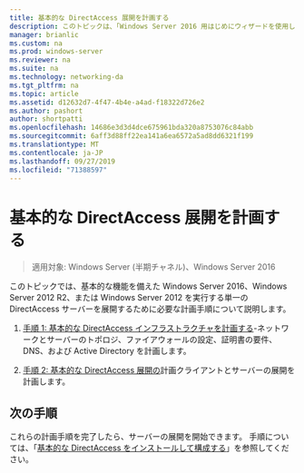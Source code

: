 ```yaml
---
title: 基本的な DirectAccess 展開を計画する
description: このトピックは、「Windows Server 2016 用はじめにウィザードを使用して単一の DirectAccess サーバーを展開する」の一部です。
manager: brianlic
ms.custom: na
ms.prod: windows-server
ms.reviewer: na
ms.suite: na
ms.technology: networking-da
ms.tgt_pltfrm: na
ms.topic: article
ms.assetid: d12632d7-4f47-4b4e-a4ad-f18322d726e2
ms.author: pashort
author: shortpatti
ms.openlocfilehash: 14686e3d3d4dce675961bda320a8753076c84abb
ms.sourcegitcommit: 6aff3d88ff22ea141a6ea6572a5ad8dd6321f199
ms.translationtype: MT
ms.contentlocale: ja-JP
ms.lasthandoff: 09/27/2019
ms.locfileid: "71388597"
---
```

# <a name="plan-a-basic-directaccess-deployment"></a>基本的な DirectAccess 展開を計画する

>適用対象: Windows Server (半期チャネル)、Windows Server 2016

このトピックでは、基本的な機能を備えた Windows Server 2016、Windows Server 2012 R2、または Windows Server 2012 を実行する単一の DirectAccess サーバーを展開するために必要な計画手順について説明します。  
  
1.  [手順 1: 基本的な DirectAccess インフラストラクチャを計画する](da-basic-plan-s1-infrastructure.md)-ネットワークとサーバーのトポロジ、ファイアウォールの設定、証明書の要件、DNS、および Active Directory を計画します。  
  
2.  [手順 2: 基本的な DirectAccess 展開の](da-basic-plan-s2-deployment.md)計画クライアントとサーバーの展開を計画します。  
  
## <a name="next-step"></a>次の手順  
これらの計画手順を完了したら、サーバーの展開を開始できます。 手順については、「[基本的な DirectAccess をインストールして構成する](Install-and-Configure-Basic-DirectAccess.md)」を参照してください。  
  


